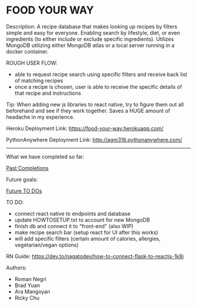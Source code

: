 # FOOD YOUR WAY

Description:
A recipe database that makes looking up recipes by filters simple and easy for everyone. Enabling search by lifestyle, diet, or even ingredients (to either include or exclude specific ingredients). Utilizes MongoDB utilizing either MongoDB atlas or a local server running in a docker container.

ROUGH USER FLOW:
- able to request recipe search using specific filters and receive back list of matching recipes
- once a recipe is chosen, user is able to receive the specific details of that recipe and instructions

Tip: When adding new js libraries to react native, try to figure them out all beforehand and see if they work together.
Saves a HUGE amount of headache in my experience.

Heroku Deployment Link: https://food-your-way.herokuapp.com/

PythonAnywhere Deployment Link: http://agm316.pythonanywhere.com/

------------------------------------------------------------------------------------------------------------------
What we have completed so far:

[Past Completions](PastCompletion.md)

Future goals:

[Future TO DOs](FurtherGoals.md)

TO DO:
- connect react native to endpoints and database
- update HOWTOSETUP.txt to account for new MongoDB
- finish db and connect it to "front-end" (also WIP)
- make recipe search bar (setup react for UI after this works)
- will add specific filters (certain amount of calories, allergies, vegetarian/vegan options)

RN Guide:
https://dev.to/nagatodev/how-to-connect-flask-to-reactjs-1k8i


Authors:
- Roman Negri
- Brad Yuan
- Ara Mangoyan
- Ricky Chu

